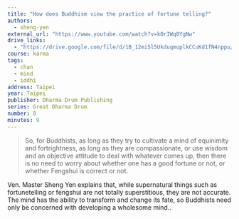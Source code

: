 ```yaml
---
title: "How does Buddhism view the practice of fortune telling?"
authors:
  - sheng-yen
external_url: "https://www.youtube.com/watch?v=kOrIWq0YgNw"
drive_links:
  - "https://drive.google.com/file/d/1B_12mi5l5UkduqmuplkCCuKd1fN4nppu/view?usp=drive_link"
course: karma
tags:
  - chan
  - mind
  - iddhi
address: Taipei
year: Taipei
publisher: Dharma Drum Publishing
series: Great Dharma Drum
number: 8
minutes: 9
---
```


> So, for Buddhists, as long as they try to cultivate a mind of equinimity and fortrightness, as long as they are compassionate, or use wisdom and an objective attitude to deal with whatever comes up, then there is no need to worry about whether one has a good fortune or not, or whether Fengshui is correct or not.

Ven. Master Sheng Yen explains that, while supernatural things such as fortunetelling or fengshui are not totally superstitious, they are not accurate. The mind has the ability to transform and change its fate, so Buddhists need only be concerned with developing a wholesome mind..
